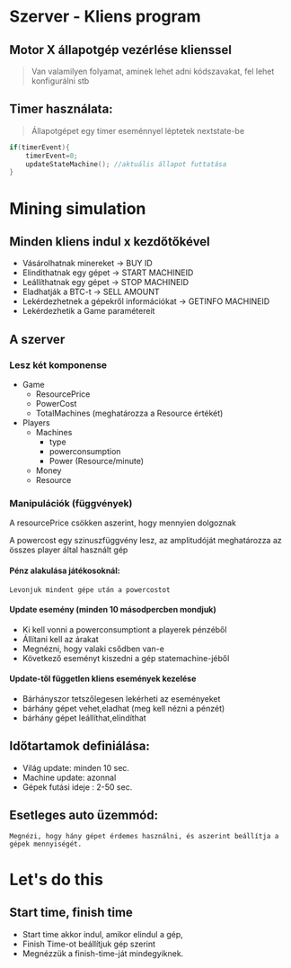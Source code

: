 # Szerver - Kliens program

## Motor X állapotgép vezérlése klienssel
> Van valamilyen folyamat, aminek lehet adni kódszavakat, fel lehet konfigurálni stb
## Timer használata: 
> Állapotgépet egy timer eseménnyel léptetek nextstate-be
```c
if(timerEvent){
    timerEvent=0;
    updateStateMachine(); //aktuális állapot futtatása
}
```

# Mining simulation

## Minden kliens indul x kezdőtőkével
- Vásárolhatnak minereket -> BUY ID
- Elindithatnak egy gépet -> START MACHINEID
- Leállíthatnak egy gépet -> STOP MACHINEID
- Eladhatják a BTC-t      -> SELL AMOUNT
- Lekérdezhetnek a gépekről információkat -> GETINFO MACHINEID
- Lekérdezhetik a Game paramétereit
## A szerver 
### Lesz két komponense
- Game
    - ResourcePrice
    - PowerCost
    - TotalMachines (meghatározza a Resource értékét)
- Players
    - Machines
        - type
        - powerconsumption
        - Power (Resource/minute)
    - Money
    - Resource
### Manipulációk (függvények)

A resourcePrice csökken aszerint, hogy mennyien dolgoznak

A powercost egy szinuszfüggvény lesz, az amplitudóját meghatározza az összes player által használt gép

#### Pénz alakulása játékosoknál:
    Levonjuk mindent gépe után a powercostot

#### Update esemény (minden 10 másodpercben mondjuk)
- Ki kell vonni a powerconsumptiont a playerek pénzéből
- Állítani kell az árakat
- Megnézni, hogy valaki csődben van-e 
- Következő eseményt kiszedni a gép statemachine-jéből

#### Update-től független kliens események kezelése
* Bárhányszor tetszőlegesen lekérheti az eseményeket
* bárhány gépet vehet,eladhat (meg kell nézni a pénzét)
* bárhány gépet leállíthat,elindíthat

## Időtartamok definiálása:

* Világ update: minden 10 sec.
* Machine update: azonnal
* Gépek futási ideje : 2-50 sec.

## Esetleges auto üzemmód:
    Megnézi, hogy hány gépet érdemes használni, és aszerint beállítja a gépek mennyiségét.

# Let's do this
## Start time, finish time
- Start time akkor indul, amikor elindul a gép,
- Finish Time-ot beállítjuk gép szerint
- Megnézzük a finish-time-ját mindegyiknek.
